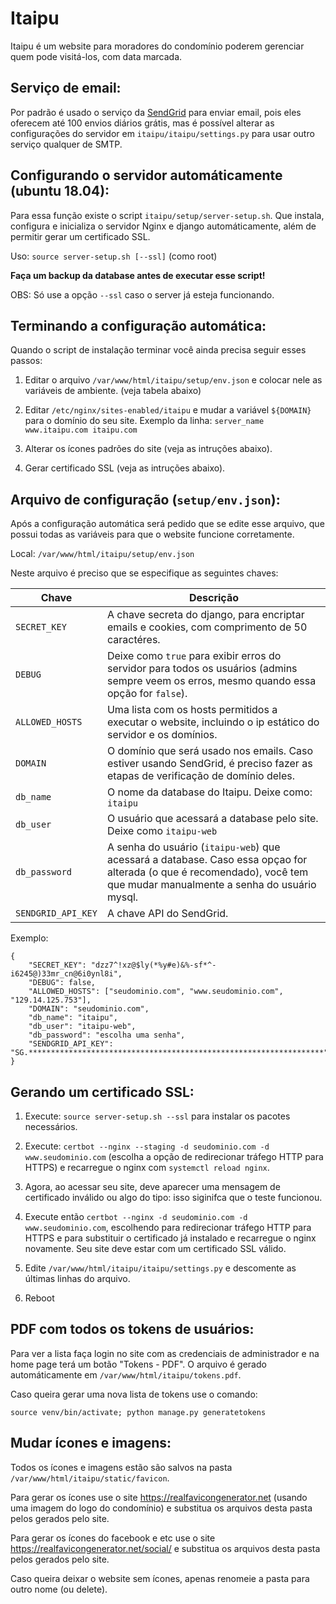 # Itaipu


Itaipu é um website para moradores do condomínio poderem gerenciar quem pode visitá-los,
com data marcada.


## Serviço de email:
Por padrão é usado o serviço da [SendGrid](https://sendgrid.com/) para enviar email,
pois eles oferecem até 100 envios diários grátis, mas é possível alterar as
configurações do servidor em `itaipu/itaipu/settings.py` para usar outro serviço
qualquer de SMTP.


## Configurando o servidor automáticamente (ubuntu 18.04):
Para essa função existe o script `itaipu/setup/server-setup.sh`. Que instala, configura
e inicializa o servidor Nginx e django automáticamente, além de permitir gerar um
certificado SSL.

Uso: `source server-setup.sh [--ssl]` (como root)

**Faça um backup da database antes de executar esse script!**

OBS: Só use a opção `--ssl` caso o server já esteja funcionando.


## Terminando a configuração automática:
Quando o script de instalação terminar você ainda precisa seguir esses passos:

1. Editar o arquivo `/var/www/html/itaipu/setup/env.json` e colocar nele as variáveis de ambiente. 
(veja tabela abaixo)

2. Editar `/etc/nginx/sites-enabled/itaipu` e mudar a variável `${DOMAIN}` para o domínio do seu site. 
Exemplo da linha: `server_name www.itaipu.com itaipu.com`

3. Alterar os ícones padrões do site (veja as intruções abaixo).

4. Gerar certificado SSL (veja as intruções abaixo).


## Arquivo de configuração (`setup/env.json`):
Após a configuração automática será pedido que se edite esse arquivo, que
possui todas as variáveis para que o website funcione corretamente.

Local: `/var/www/html/itaipu/setup/env.json`

Neste arquivo é preciso que se especifique as seguintes chaves:


| Chave | Descrição |
| ------ | ------ |
| `SECRET_KEY` | A chave secreta do django, para encriptar emails e cookies, com comprimento de 50 caractéres. |
| `DEBUG` | Deixe como `true` para exibir erros do servidor para todos os usuários (admins sempre veem os erros, mesmo quando essa opção for `false`). |
| `ALLOWED_HOSTS` | Uma lista com os hosts permitidos a executar o website, incluindo o ip estático do servidor e os domínios. |
| `DOMAIN` | O domínio que será usado nos emails. Caso estiver usando SendGrid, é preciso fazer as etapas de verificação de domínio deles. |
| `db_name`| O nome da database do Itaipu. Deixe como: `itaipu` |
| `db_user` | O usuário que acessará a database pelo site. Deixe como `itaipu-web` |
| `db_password` | A senha do usuário (`itaipu-web`) que acessará a database. Caso essa opçao for alterada (o que é recomendado), você tem que mudar manualmente a senha do usuário mysql. |
| `SENDGRID_API_KEY` | A chave API do SendGrid. |

Exemplo:

    {
        "SECRET_KEY": "dzz7^!xz@$ly(*%y#e)&%-sf*^-i6245@)33mr_cn@6i0ynl8i",
        "DEBUG": false,
        "ALLOWED_HOSTS": ["seudominio.com", "www.seudominio.com", "129.14.125.753"],
        "DOMAIN": "seudominio.com",
        "db_name": "itaipu",
        "db_user": "itaipu-web",
        "db_password": "escolha uma senha",
        "SENDGRID_API_KEY": "SG.******************************************************************"
    }


## Gerando um certificado SSL:
1. Execute: `source server-setup.sh --ssl` para instalar os pacotes necessários.

2. Execute: `certbot --nginx --staging -d seudominio.com -d www.seudominio.com`
(escolha a opção de redirecionar tráfego HTTP para HTTPS) e recarregue o nginx
com `systemctl reload nginx`.

3. Agora, ao acessar seu site, deve aparecer uma mensagem de certificado inválido ou algo do
tipo: isso siginifca que o teste funcionou.

4. Execute então `certbot --nginx -d seudominio.com -d www.seudominio.com`, escolhendo
para redirecionar tráfego HTTP para HTTPS e para substituir o certificado já instalado
e recarregue o nginx novamente. Seu site deve estar com um certificado SSL válido.

5. Edite `/var/www/html/itaipu/itaipu/settings.py` e descomente as últimas linhas do
arquivo.

6. Reboot


## PDF com todos os tokens de usuários:

Para ver a lista faça login no site com as credenciais de administrador e na home page 
terá um botão "Tokens - PDF". O arquivo é gerado automáticamente em 
`/var/www/html/itaipu/tokens.pdf`.

Caso queira gerar uma nova lista de tokens use o comando:

`source venv/bin/activate; python manage.py generatetokens`


## Mudar ícones e imagens:
Todos os ícones e imagens estão são salvos na pasta `/var/www/html/itaipu/static/favicon`.

Para gerar os ícones use o site https://realfavicongenerator.net (usando uma imagem do 
logo do condomínio) e substitua os arquivos desta pasta pelos gerados pelo site.

Para gerar os ícones do facebook e etc use o site https://realfavicongenerator.net/social/
e substitua os arquivos desta pasta pelos gerados pelo site.

Caso queira deixar o website sem ícones, apenas renomeie a pasta para outro nome (ou delete).
